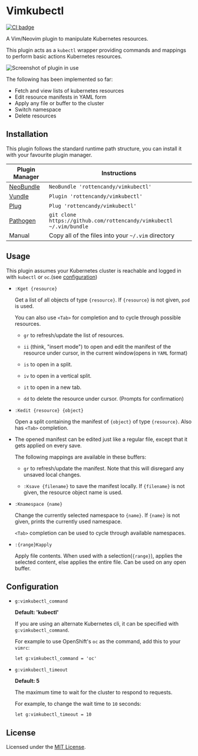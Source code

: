 Vimkubectl
==========
[![CI badge](https://github.com/rottencandy/vimkubectl/actions/workflows/vint.yml/badge.svg)](https://github.com/rottencandy/vimkubectl/actions/workflows/vint.yml)

A Vim/Neovim plugin to manipulate Kubernetes resources.

This plugin acts as a `kubectl` wrapper providing commands and mappings to perform basic actions Kubernetes resources.

![Screenshot of plugin in use](https://i.imgur.com/PwDD7pS.png)

The following has been implemented so far:
- Fetch and view lists of kubernetes resources
- Edit resource manifests in YAML form
- Apply any file or buffer to the cluster
- Switch namespace
- Delete resources

Installation
------------

This plugin follows the standard runtime path structure,
you can install it with your favourite plugin manager.

Plugin Manager  | Instructions
--------------- | --------------------------------------------------
[NeoBundle][0] | `NeoBundle 'rottencandy/vimkubectl'`
[Vundle][1]    | `Plugin 'rottencandy/vimkubectl'`
[Plug][2]      | `Plug 'rottencandy/vimkubectl'`
[Pathogen][3]  | `git clone https://github.com/rottencandy/vimkubectl ~/.vim/bundle`
Manual          | Copy all of the files into your `~/.vim` directory

Usage
-----

This plugin assumes your Kubernetes cluster is reachable and logged in with `kubectl` or `oc`.(see [configuration](#configuration))

- `:Kget {resource}`

  Get a list of all objects of type `{resource}`. If `{resource}` is not given, `pod` is used.

  You can also use `<Tab>` for completion and to cycle through possible resources.

  - `gr` to refresh/update the list of resources.

  - `ii` (think, "insert mode") to open and edit the manifest of the resource under cursor, in the current window(opens in `YAML` format)

  - `is` to open in a split.

  - `iv` to open in a vertical split.

  - `it` to open in a new tab.

  - `dd` to delete the resource under cursor. (Prompts for confirmation)

- `:Kedit {resource} {object}`

  Open a split containing the manifest of `{object}` of type `{resource}`. Also has `<Tab>` completion.

- The opened manifest can be edited just like a regular file, except that it gets applied on every save.

  The following mappings are available in these buffers:

  - `gr` to refresh/update the manifest. Note that this will disregard any unsaved local changes.

  - `:Ksave {filename}` to save the manifest locally. If `{filename}` is not given, the resource object name is used.

- `:Knamespace {name}`

  Change the currently selected namespace to `{name}`. If `{name}` is not given, prints the currently used namespace.

  `<Tab>` completion can be used to cycle through available namespaces.

- `:{range}Kapply`

  Apply file contents. When used with a selection(`{range}`), applies the selected content, else applies the entire file.
  Can be used on any open buffer.

Configuration
-------------

- `g:vimkubectl_command`

  **Default: 'kubectl'**

  If you are using an alternate Kubernetes cli, it can be specified with `g:vimkubectl_command`.

  For example to use OpenShift's `oc` as the command, add this to your `vimrc`:
  ```
  let g:vimkubectl_command = 'oc'
  ```

- `g:vimkubectl_timeout`

  **Default: 5**

  The maximum time to wait for the cluster to respond to requests.

  For example, to change the wait time to `10` seconds:
  ```
  let g:vimkubectl_timeout = 10
  ```

License
-------

Licensed under the [MIT License](LICENSE.txt).

[0]: https://github.com/Shougo/neobundle.vim
[1]: https://github.com/gmarik/vundle
[2]: https://github.com/junegunn/vim-plug
[3]: https://github.com/tpope/vim-pathogen
